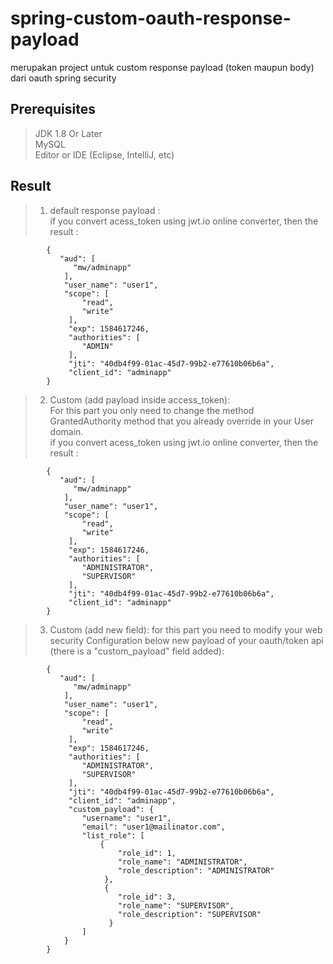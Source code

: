 # spring-custom-oauth-response-payload
merupakan project untuk custom response payload (token maupun body) dari oauth spring security


## Prerequisites

> JDK 1.8 Or Later <br>
> MySQL <br>
> Editor or IDE (Eclipse, IntelliJ, etc)

## Result
> 1. default response payload : <br>
>    if you convert acess_token using jwt.io online converter, then the result : 
```    
        {
           "aud": [ 
              "mw/adminapp" 
            ], 
            "user_name": "user1", 
            "scope": [ 
                "read", 
                "write" 
             ], 
             "exp": 1584617246, 
             "authorities": [ 
                "ADMIN" 
             ], 
             "jti": "40db4f99-01ac-45d7-99b2-e77610b06b6a",
             "client_id": "adminapp"
        }
```

> 2. Custom (add payload inside access_token): <br>
>   For this part you only need to change the method GrantedAuthority method that you already override in your User domain. <br>
>   if you convert acess_token using jwt.io online converter, then the result : 
```
        {
           "aud": [ 
              "mw/adminapp" 
            ], 
            "user_name": "user1", 
            "scope": [ 
                "read", 
                "write" 
             ], 
             "exp": 1584617246, 
             "authorities": [ 
                "ADMINISTRATOR",
                "SUPERVISOR"
             ], 
             "jti": "40db4f99-01ac-45d7-99b2-e77610b06b6a",
             "client_id": "adminapp"
        }
```
> 3. Custom (add new field):
>   for this part you need to modify your web security Configuration
>   below new payload of your oauth/token api (there is a "custom_payload" field added):
```
        {
           "aud": [ 
              "mw/adminapp" 
            ], 
            "user_name": "user1", 
            "scope": [ 
                "read", 
                "write" 
             ], 
             "exp": 1584617246, 
             "authorities": [ 
                "ADMINISTRATOR",
                "SUPERVISOR"
             ], 
             "jti": "40db4f99-01ac-45d7-99b2-e77610b06b6a",
             "client_id": "adminapp",
             "custom_payload": {
                "username": "user1",
                "email": "user1@mailinator.com",
                "list_role": [
                    {
                        "role_id": 1,
                        "role_name": "ADMINISTRATOR",
                        "role_description": "ADMINISTRATOR"
                     },
                     {
                        "role_id": 3,
                        "role_name": "SUPERVISOR",
                        "role_description": "SUPERVISOR"
                      }
                ]
            }
        }
```
